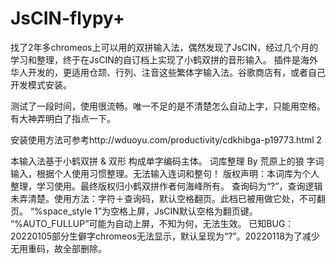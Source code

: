 # JsCIN-flypy+
找了2年多chromeos上可以用的双拼输入法，偶然发现了JsCIN，经过几个月的学习和整理，终于在JsCIN的自订档上实现了小鹤双拼的音形输入。
插件是海外华人开发的，更适用仓颉、行列、注音这些繁体字输入法。谷歌商店有，或者自己开发模式安装。

测试了一段时间，使用很流畅。唯一不足的是不清楚怎么自动上字，只能用空格。有大神弄明白了指点一下。

安装使用方法可参考http://wduoyu.com/productivity/cdkhibga-p19773.html 2

本输入法基于小鹤双拼 & 双形 构成单字编码主体。
词库整理 By 荒原上的狼 字词输入，根据个人使用习惯整理。无法输入连词和整句！
版权声明：本词库为个人整理，学习使用。最终版权归小鹤双拼作者何海峰所有。
查询码为“?”，查询逻辑未弄清楚。使用方法：字符＋查询码，默认空格翻页。此档已被用做它处，不可翻页。
“%space_style 1”为空格上屏，JsCIN默认空格为翻页键。
“%AUTO_FULLUP”可能为自动上屏，不知为何，无法生效。
已知BUG：20220105部分生僻字chromeos无法显示，默认呈现为“?”。20220118为了减少无用重码，故全部删除。
